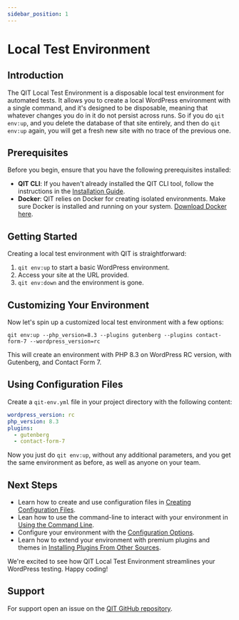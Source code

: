 ```yaml
---
sidebar_position: 1
---
```


# Local Test Environment

## Introduction

The QIT Local Test Environment is a disposable local test environment for automated tests. It allows you to create a local WordPress environment with a single command, and it's designed to be disposable, meaning that whatever changes you do in it do not persist across runs. So if you do `qit env:up`, and you delete the database of that site entirely, and then do `qit env:up` again, you will get a fresh new site with no trace of the previous one.

## Prerequisites

Before you begin, ensure that you have the following prerequisites installed:

- **QIT CLI**: If you haven't already installed the QIT CLI tool, follow the instructions in the [Installation Guide](cli/getting-started.md).
- **Docker**: QIT relies on Docker for creating isolated environments. Make sure Docker is installed and running on your system. [Download Docker here](https://www.docker.com/get-started).

## Getting Started

Creating a local test environment with QIT is straightforward:

1. `qit env:up` to start a basic WordPress environment.
2. Access your site at the URL provided.
3. `qit env:down` and the environment is gone.

## Customizing Your Environment

Now let's spin up a customized local test environment with a few options:

`qit env:up --php_version=8.3 --plugins gutenberg --plugins contact-form-7 --wordpress_version=rc`

This will create an environment with PHP 8.3 on WordPress RC version, with Gutenberg, and Contact Form 7.

## Using Configuration Files

Create a `qit-env.yml` file in your project directory with the following content:

```yaml
wordpress_version: rc
php_version: 8.3
plugins:
  - gutenberg
  - contact-form-7
```

Now you just do `qit env:up`, without any additional parameters, and you get the same environment as before, as well as anyone on your team.

## Next Steps

- Learn how to create and use configuration files in [Creating Configuration Files](environment/creating-config-files.md).
- Lean how to use the command-line to interact with your environment in [Using the Command Line](environment/using-command-line.md).
- Configure your environment with the [Configuration Options](environment/configuration-options.md).
- Learn how to extend your environment with premium plugins and themes in [Installing Plugins From Other Sources](environment/installing-plugins-other-sources.md).

We're excited to see how QIT Local Test Environment streamlines your WordPress testing. Happy coding!

## Support

For support open an issue on the [QIT GitHub repository](https://github.com/woocommerce/qit-cli/issues).